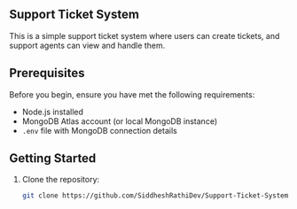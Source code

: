 ## Support Ticket System

This is a simple support ticket system where users can create tickets, and support agents can view and handle them.

## Prerequisites

Before you begin, ensure you have met the following requirements:

- Node.js installed
- MongoDB Atlas account (or local MongoDB instance)
- `.env` file with MongoDB connection details

## Getting Started

1. Clone the repository:

   ```bash
   git clone https://github.com/SiddheshRathiDev/Support-Ticket-System.git

